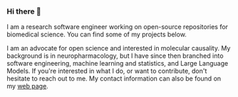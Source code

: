 ### Hi there 👋

I am a research software engineer working on open-source repositories for biomedical science. You can find some of my projects below.

I am an advocate for open science and interested in molecular causality. My background is in neuropharmacology, but I have since then branched into software engineering, machine learning and statistics, and Large Language Models. If you're interested in what I do, or want to contribute, don't hesitate to reach out to me. My contact information can also be found on my [web page](https://slobentanzer.github.io).

<!--
**slobentanzer/slobentanzer** is a ✨ _special_ ✨ repository because its `README.md` (this file) appears on your GitHub profile.

Here are some ideas to get you started:

- 🔭 I’m currently working on ...
- 🌱 I’m currently learning ...
- 👯 I’m looking to collaborate on ...
- 🤔 I’m looking for help with ...
- 💬 Ask me about ...
- 📫 How to reach me: ...
- 😄 Pronouns: ...
- ⚡ Fun fact: ...
-->
